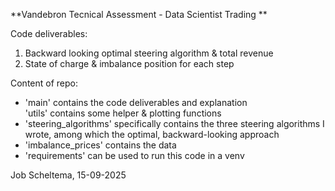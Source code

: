 **Vandebron Tecnical Assessment - Data Scientist Trading
**   

Code deliverables:
1. Backward looking optimal steering algorithm & total revenue  
2. State of charge & imbalance position for each step

Content of repo:  
- 'main' contains the code deliverables and explanation  
 'utils' contains some helper & plotting functions  
- 'steering_algorithms' specifically contains the three steering algorithms I wrote, among which the optimal, backward-looking approach  
- 'imbalance_prices' contains the data  
- 'requirements' can be used to run this code in a venv  

Job Scheltema, 15-09-2025
